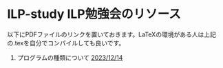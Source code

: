 # ILP-study ILP勉強会のリソース

以下にPDFファイルのリンクを置いておきます。LaTeXの環境がある人は上記の.texを自分でコンパイルしても良いです。

1. プログラムの種類について
[2023/12/14](https://github.com/deasuke/ILP-study/releases/download/2023-12-24/ilp-intro.pdf)

